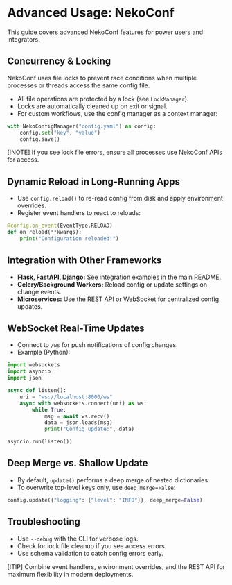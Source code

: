 # Advanced Usage: NekoConf

This guide covers advanced NekoConf features for power users and integrators.

## Concurrency & Locking

NekoConf uses file locks to prevent race conditions when multiple processes or threads access the same config file.

- All file operations are protected by a lock (see `LockManager`).
- Locks are automatically cleaned up on exit or signal.
- For custom workflows, use the config manager as a context manager:

```python
with NekoConfigManager("config.yaml") as config:
    config.set("key", "value")
    config.save()
```

[!NOTE]
If you see lock file errors, ensure all processes use NekoConf APIs for access.

## Dynamic Reload in Long-Running Apps

- Use `config.reload()` to re-read config from disk and apply environment overrides.
- Register event handlers to react to reloads:

```python
@config.on_event(EventType.RELOAD)
def on_reload(**kwargs):
    print("Configuration reloaded!")
```

## Integration with Other Frameworks

- **Flask, FastAPI, Django:** See integration examples in the main README.
- **Celery/Background Workers:** Reload config or update settings on change events.
- **Microservices:** Use the REST API or WebSocket for centralized config updates.

## WebSocket Real-Time Updates

- Connect to `/ws` for push notifications of config changes.
- Example (Python):

```python
import websockets
import asyncio
import json

async def listen():
    uri = "ws://localhost:8000/ws"
    async with websockets.connect(uri) as ws:
        while True:
            msg = await ws.recv()
            data = json.loads(msg)
            print("Config update:", data)

asyncio.run(listen())
```

## Deep Merge vs. Shallow Update

- By default, `update()` performs a deep merge of nested dictionaries.
- To overwrite top-level keys only, use `deep_merge=False`:

```python
config.update({"logging": {"level": "INFO"}}, deep_merge=False)
```

## Troubleshooting

- Use `--debug` with the CLI for verbose logs.
- Check for lock file cleanup if you see access errors.
- Use schema validation to catch config errors early.

[!TIP]
Combine event handlers, environment overrides, and the REST API for maximum flexibility in modern deployments.
